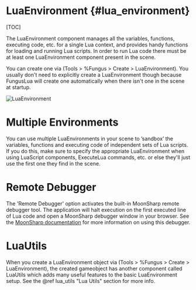# LuaEnvironment {#lua_environment}
[TOC]

The LuaEnvironment component manages all the variables, functions, executing code, etc. for a single Lua context, and provides handy functions for loading and running Lua scripts. In order to run Lua code there must be at least one LuaEnvironment component present in the scene. 

You can create one via (Tools > %Fungus > Create > LuaEnvironment). You usually don't need to explicitly create a LuaEnvironment though because FungusLua will create one automatically when there isn't one in the scene at startup.

![LuaEnvironment](fungus_lua/lua_environment.png)

# Multiple Environments

You can use multiple LuaEnvironments in your scene to ’sandbox’ the variables, functions and executing code of independent sets of Lua scripts. If you do this, make sure to specify the appropriate LuaEnvironment when using LuaScript components, ExecuteLua commands, etc. or else they'll just use the first one they find in the scene.

# Remote Debugger

The 'Remote Debugger' option activates the built-in MoonSharp remote debugger tool. The application will halt execution on the first executed line of Lua code and open a MoonSharp debugger window in your browser. See the [MoonSharp documentation](http://www.moonsharp.org/debugger.html) for more information on using this debugger.
 
# LuaUtils

When you create a LuaEnvironment object via (Tools > %Fungus > Create > LuaEnvironment), the created gameobject has another component called LuaUtils which adds many useful features to the basic LuaEnvironment setup. See the @ref lua_utils "Lua Utils" section for more info.

